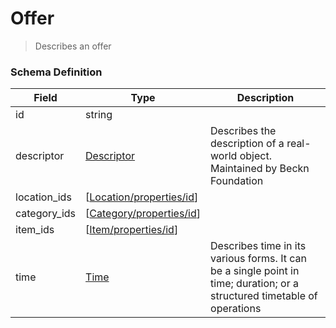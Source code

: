 Offer
===
>Describes an offer

### Schema Definition

|**Field**|**Type**|**Description**|
|---------|--------|---------------|
|id|string|
|descriptor|[Descriptor](/Core/Latest/02_Schemas/descriptor)|Describes the description of a real-world object. Maintained by Beckn Foundation
|location_ids|[[Location/properties/id](/Core/Latest/02_Schemas/[location)]|
|category_ids|[[Category/properties/id](/Core/Latest/02_Schemas/[category)]|
|item_ids|[[Item/properties/id](/Core/Latest/02_Schemas/[item)]|
|time|[Time](/Core/Latest/02_Schemas/time)|Describes time in its various forms. It can be a single point in time; duration; or a structured timetable of operations
